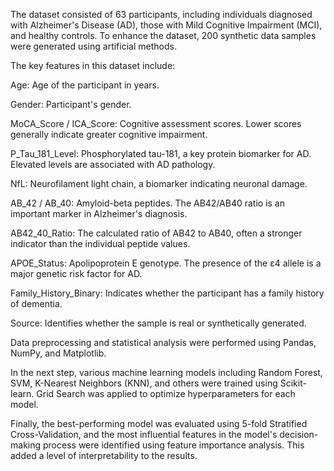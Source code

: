 The dataset consisted of 63 participants, including individuals diagnosed with Alzheimer's Disease (AD), those with Mild Cognitive Impairment (MCI), and healthy controls. To enhance the dataset, 200 synthetic data samples were generated using artificial methods.

The key features in this dataset include:

Age: Age of the participant in years.

Gender: Participant's gender.

MoCA_Score / ICA_Score: Cognitive assessment scores. Lower scores generally indicate greater cognitive impairment.

P_Tau_181_Level: Phosphorylated tau-181, a key protein biomarker for AD. Elevated levels are associated with AD pathology.

NfL: Neurofilament light chain, a biomarker indicating neuronal damage.

AB_42 / AB_40: Amyloid-beta peptides. The AB42/AB40 ratio is an important marker in Alzheimer's diagnosis.

AB42_40_Ratio: The calculated ratio of AB42 to AB40, often a stronger indicator than the individual peptide values.

APOE_Status: Apolipoprotein E genotype. The presence of the ε4 allele is a major genetic risk factor for AD.

Family_History_Binary: Indicates whether the participant has a family history of dementia.

Source: Identifies whether the sample is real or synthetically generated.

Data preprocessing and statistical analysis were performed using Pandas, NumPy, and Matplotlib.

In the next step, various machine learning models including Random Forest, SVM, K-Nearest Neighbors (KNN), and others were trained using Scikit-learn. Grid Search was applied to optimize hyperparameters for each model.

Finally, the best-performing model was evaluated using 5-fold Stratified Cross-Validation, and the most influential features in the model's decision-making process were identified using feature importance analysis. This added a level of interpretability to the results.

